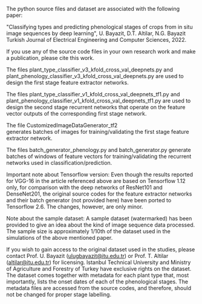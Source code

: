 The python source files and dataset are associated with the following paper:

"Classifying types and predicting phenological stages of crops from in situ image sequences by deep learning", 
U. Bayazit, D.T. Altilar, N.G. Bayazit
Turkish Journal of Electrical Engineering and Computer Sciences, 2022.

If you use any of the source code files in your own research work and make a publication, please cite this work.

The files 
plant_type_classifier_v3_kfold_cross_val_deepnets.py 
and 
plant_phenology_classifier_v3_kfold_cross_val_deepnets.py 
are used to design the first stage feature extractor networks.

The files 
plant_type_classifier_v1_kfold_cross_val_deepnets_tf1.py 
and 
plant_phenology_classifier_v1_kfold_cross_val_deepnets_tf1.py 
are used to design the second stage recurrent networks that operate on the feature vector outputs of the corresponding first stage network.

The file 
CustomizedImageDataGenerator_tf2  
generates batches of images for training/validating the first stage feature extractor network.

The files 
batch_generator_phenology.py 
and 
batch_generator.py 
generate batches of windows of feature vectors for training/validating the recurrent networks used in classification/prediction. 

Important note about Tensorflow version: Even though the results reported for VGG-16 in the article referenced above are based on Tensorflow 1.12 only, for comparison with the deep networks of ResNet101 and DenseNet201, the original source codes for the feature extractor networks and their batch generator (not provided here) have been ported to Tensorflow 2.6. The changes, however, are only minor.

Note about the sample dataset: A sample dataset (watermarked) has been provided to give an idea about the kind of image sequence data processed. The sample size is approximately 1/10th of the dataset used in the simulations of the above mentioned paper.

If you wish to gain access to the original dataset used in the studies, please contact Prof. U. Bayazit (ulugbayazit@itu.edu.tr) or Prof. T. Altilar (altilar@itu.edu.tr) for licensing. Istanbul Technical University and Ministry of Agriculture and Forestry of Turkey have exclusive rights on the dataset.
The dataset comes together with metadata for each plant type that, most importantly, lists the onset dates of each of the phenological stages. The metadata files are accessed from the source codes, and therefore, should not be changed for proper stage labelling.